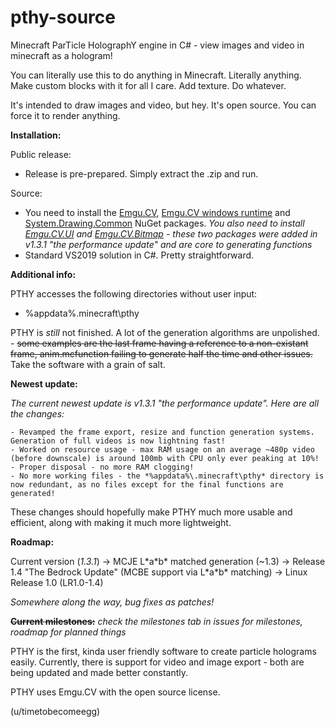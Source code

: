 # pthy-source
Minecraft ParTicle HolographY engine in C# - view images and video in minecraft as a hologram!

You can literally use this to do anything in Minecraft. Literally anything. Make custom blocks with it for all I care. Add texture. Do whatever.

It's intended to draw images and video, but hey. It's open source. You can force it to render anything.

**Installation:**
  
  Public release:
   - Release is pre-prepared. Simply extract the .zip and run.

  Source:
   - You need to install the [Emgu.CV](https://www.nuget.org/packages/Emgu.CV/4.4.0.4099), [Emgu.CV windows runtime](https://www.nuget.org/packages/Emgu.CV.runtime.windows/) and [System.Drawing.Common](https://www.nuget.org/packages/System.Drawing.Common/) NuGet packages. *You also need to install [Emgu.CV.UI](https://www.nuget.org/packages/Emgu.CV.UI/) and [Emgu.CV.Bitmap](https://www.nuget.org/packages/Emgu.CV.Bitmap/) - these two packages were added in v1.3.1 "the performance update" and are core to generating functions*
   - Standard VS2019 solution in C#. Pretty straightforward.

**Additional info:**

  PTHY accesses the following directories without user input:
   - %appdata%\.minecraft\pthy
  
  PTHY is *still* not finished. A lot of the generation algorithms are unpolished. - ~~some examples are the last frame having a reference to a non-existant frame, anim.mcfunction failing to generate half the time and other issues.~~ Take the software with a grain of salt.
  
**Newest update:**

  *The current newest update is v1.3.1 "the performance update". Here are all the changes:*

    - Revamped the frame export, resize and function generation systems. Generation of full videos is now lightning fast!
    - Worked on resource usage - max RAM usage on an average ~480p video (before downscale) is around 100mb with CPU only ever peaking at 10%!
    - Proper disposal - no more RAM clogging!
    - No more working files - the *%appdata%\.minecraft\pthy* directory is now redundant, as no files except for the final functions are generated!
    
These changes should hopefully make PTHY much more usable and efficient, along with making it much more lightweight.

**Roadmap:**

  Current version (*1.3.1*) -> MCJE L\*a\*b\* matched generation (~1.3) -> Release 1.4 "The Bedrock Update" (MCBE support via L\*a\*b\* matching) -> Linux Release 1.0 (LR1.0-1.4)
  
  *Somewhere along the way, bug fixes as patches!*
  
~~**Current milestones:**~~ *check the milestones tab in issues for milestones, roadmap for planned things*
   
PTHY is the first, kinda user friendly software to create particle holograms easily.
Currently, there is support for video and image export - both are being updated and made better constantly.

PTHY uses Emgu.CV with the open source license. 

(u/timetobecomeegg)
